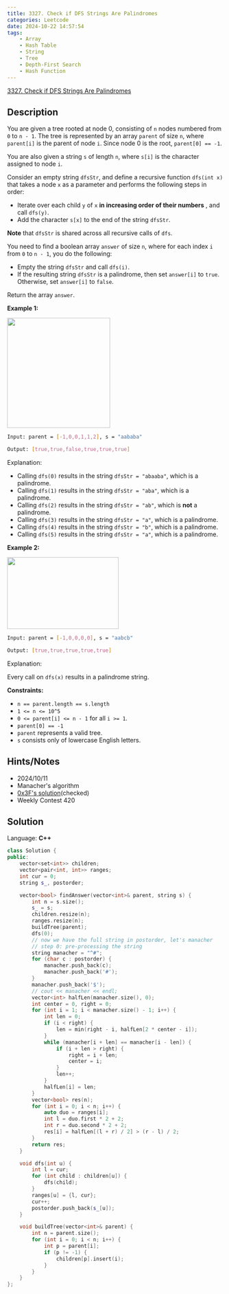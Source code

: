 ```yaml
---
title: 3327. Check if DFS Strings Are Palindromes
categories: Leetcode
date: 2024-10-22 14:57:54
tags:
    - Array
    - Hash Table
    - String
    - Tree
    - Depth-First Search
    - Hash Function
---
```


[3327. Check if DFS Strings Are Palindromes](https://leetcode.com/problems/check-if-dfs-strings-are-palindromes/description/)

## Description

You are given a tree rooted at node 0, consisting of `n` nodes numbered from `0` to `n - 1`. The tree is represented by an array `parent` of size `n`, where `parent[i]` is the parent of node `i`. Since node 0 is the root, `parent[0] == -1`.

You are also given a string `s` of length `n`, where `s[i]` is the character assigned to node `i`.

Consider an empty string `dfsStr`, and define a recursive function `dfs(int x)` that takes a node `x` as a parameter and performs the following steps in order:

- Iterate over each child `y` of `x` **in increasing order of their numbers** , and call `dfs(y)`.
- Add the character `s[x]` to the end of the string `dfsStr`.

**Note**  that `dfsStr` is shared across all recursive calls of `dfs`.

You need to find a boolean array `answer` of size `n`, where for each index `i` from `0` to `n - 1`, you do the following:

- Empty the string `dfsStr` and call `dfs(i)`.
- If the resulting string `dfsStr` is a palindrome, then set `answer[i]` to `true`. Otherwise, set `answer[i]` to `false`.

Return the array `answer`.

**Example 1:**

<img alt="" src="https://assets.leetcode.com/uploads/2024/09/01/tree1drawio.png" style="width: 240px; height: 256px;">

```bash
Input: parent = [-1,0,0,1,1,2], s = "aababa"

Output: [true,true,false,true,true,true]
```

Explanation:

- Calling `dfs(0)` results in the string `dfsStr = "abaaba"`, which is a palindrome.
- Calling `dfs(1)` results in the string `dfsStr = "aba"`, which is a palindrome.
- Calling `dfs(2)` results in the string `dfsStr = "ab"`, which is **not**  a palindrome.
- Calling `dfs(3)` results in the string `dfsStr = "a"`, which is a palindrome.
- Calling `dfs(4)` results in the string `dfsStr = "b"`, which is a palindrome.
- Calling `dfs(5)` results in the string `dfsStr = "a"`, which is a palindrome.

**Example 2:**

<img alt="" src="https://assets.leetcode.com/uploads/2024/09/01/tree2drawio-1.png" style="width: 260px; height: 167px;">

```bash
Input: parent = [-1,0,0,0,0], s = "aabcb"

Output: [true,true,true,true,true]
```

Explanation:

Every call on `dfs(x)` results in a palindrome string.

**Constraints:**

- `n == parent.length == s.length`
- `1 <= n <= 10^5`
- `0 <= parent[i] <= n - 1` for all `i >= 1`.
- `parent[0] == -1`
- `parent` represents a valid tree.
- `s` consists only of lowercase English letters.

## Hints/Notes

- 2024/10/11
- Manacher's algorithm
- [0x3F's solution](https://leetcode.cn/problems/check-if-dfs-strings-are-palindromes/solutions/2957704/mo-ban-dfs-shi-jian-chuo-manacher-suan-f-ttu6/)(checked)
- Weekly Contest 420

## Solution

Language: **C++**

```C++
class Solution {
public:
    vector<set<int>> children;
    vector<pair<int, int>> ranges;
    int cur = 0;
    string s_, postorder;

    vector<bool> findAnswer(vector<int>& parent, string s) {
        int n = s.size();
        s_ = s;
        children.resize(n);
        ranges.resize(n);
        buildTree(parent);
        dfs(0);
        // now we have the full string in postorder, let's manacher
        // step 0: pre-processing the string
        string manacher = "^#";
        for (char c : postorder) {
            manacher.push_back(c);
            manacher.push_back('#');
        }
        manacher.push_back('$');
        // cout << manacher << endl;
        vector<int> halfLen(manacher.size(), 0);
        int center = 0, right = 0;
        for (int i = 1; i < manacher.size() - 1; i++) {
            int len = 0;
            if (i < right) {
                len = min(right - i, halfLen[2 * center - i]);
            }
            while (manacher[i + len] == manacher[i - len]) {
                if (i + len > right) {
                    right = i + len;
                    center = i;
                }
                len++;
            }
            halfLen[i] = len;
        }
        vector<bool> res(n);
        for (int i = 0; i < n; i++) {
            auto duo = ranges[i];
            int l = duo.first * 2 + 2;
            int r = duo.second * 2 + 2;
            res[i] = halfLen[(l + r) / 2] > (r - l) / 2;
        }
        return res;
    }

    void dfs(int u) {
        int l = cur;
        for (int child : children[u]) {
            dfs(child);
        }
        ranges[u] = {l, cur};
        cur++;
        postorder.push_back(s_[u]);
    }

    void buildTree(vector<int>& parent) {
        int n = parent.size();
        for (int i = 0; i < n; i++) {
            int p = parent[i];
            if (p != -1) {
                children[p].insert(i);
            }
        }
    }
};
```
